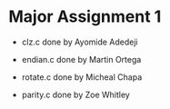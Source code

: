 # Major Assignment 1

- clz.c done by Ayomide Adedeji

- endian.c done by Martin Ortega 

- rotate.c done by Micheal Chapa 

- parity.c done by Zoe Whitley